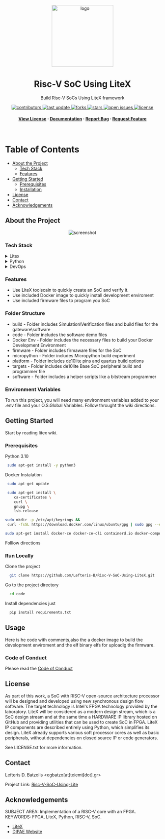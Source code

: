 <!-- readme -->
<div align="center">

  <img src="https://oikonomologos.gr/wp-content/uploads/2020/05/diethnes-panepistimio-ellados-dipae.png" alt="logo" width="200" height="auto" />
  <h1>Risc-V SoC Using LiteX</h1>
  
  <p>
    Build Risc-V SoCs Using LiteX framework 
  </p>

  
<!-- Badges -->
<p>
  <a href="https://github.com/Lefteris-B/Risc-V-SoC-Using-LiteX/graphs/contributors">
    <img src="https://img.shields.io/github/contributors/Louis3797/awesome-readme-template" alt="contributors" />
  </a>
  <a href="https://github.com/Lefteris-B/Risc-V-SoC-Using-Lite">
    <img src="https://img.shields.io/github/last-commit/Louis3797/awesome-readme-template" alt="last update" />
  </a>
  <a href="https://github.com/Lefteris-B/Risc-V-SoC-Using-Litee/network/members">
    <img src="https://img.shields.io/github/forks/Louis3797/awesome-readme-template" alt="forks" />
  </a>
  <a href="https://github.com/Lefteris-B/Risc-V-SoC-Using-LiteX/stargazers">
    <img src="https://img.shields.io/github/stars/Louis3797/awesome-readme-template" alt="stars" />
  </a>
  <a href="https://github.com/Lefteris-B/Risc-V-SoC-Using-LiteX/issues/new/choose">
    <img src="https://img.shields.io/github/issues/Louis3797/awesome-readme-template" alt="open issues" />
  </a>
  <a href="ttps://github.com/Lefteris-B/Risc-V-SoC-Using-LiteX/blob/master/LICENSE.mdE">
    <img src="https://img.shields.io/github/license/Louis3797/awesome-readme-template.svg" alt="license" />
  </a>
</p>
   
<h4>
    <a href="https://github.com/Lefteris-B/Risc-V-SoC-Using-LiteX/blob/master/LICENSE.md">View License</a>
  <span> · </span>
    <a href="https://github.com/enjoy-digital/litex/wiki">Documentation</a>
  <span> · </span>
    <a href="https://github.com/Lefteris-B/Risc-V-SoC-Using-LiteX/issues/new/choose">Report Bug</a>
  <span> · </span>
    <a href="https://github.com/Lefteris-B/Risc-V-SoC-Using-LiteX/issues/new/choose">Request Feature</a>
  </h4>
</div>

<br />

<!-- Table of Contents -->
# Table of Contents

- [About the Project](#about-the-project)
  * [Tech Stack](#tech-stack)
  * [Features](#features)
- [Getting Started](#getting-started)
  * [Prerequisites](#prerequisites)
  * [Installation](#installation)
- [License](#license)
- [Contact](#contact)
- [Acknowledgements](#acknowledgements)
  

<!-- About the Project -->
## About the Project

<div align="center"> 
  <img src="https://www.openarchives.gr/aggregator-openarchives/portal/organisations/logo/ihu/el/file/ihu.jpeg" alt="screenshot" />
</div>


<!-- TechStack -->
### Tech Stack

<details>
  <summary>Litex</summary>
  <ul>
    <li><a href="https://github.com/enjoy-digital/litex">LiteX</a></li>
    <li><a href="https://github.com/litex-hub/litex-boards">LiteX Boards</a></li>
    <li><a href="https://github.com/enjoy-digital/litex/wiki">Wiki</a></li>
  </ul>
</details>

<details>
<summary>Python</summary>
  <ul>
    <li><a href="https://www.python.org/downloads/release/python-370/">Python 3.7</a></li>
    <li><a href="https://pypi.org/project/pip/">pip</a></li>
  </ul>
</details>

<details>
<summary>DevOps</summary>
  <ul>
    <li><a href="https://www.docker.com/">Docker</a></li>
    <li><a href="https://www.jenkins.io/">Jenkins</a></li>
    <li><a href="https://ninja-build.org/manual.html">ninja</a></li>
    <li><a href="https://opensource.com/article/18/8/what-how-makefile">makefile</a></li>
  </ul>
</details>

<!-- Features -->
### Features

- Use LiteX toolscain to quickly create an SoC and verify it.
- Use included Docker image to quickly install development enviroment
- Use included firmware files to program you SoC

<!-- Folder Structure -->
### Folder Structure

- build  - Folder includes Simulation\Verification files and build files for the gateware\software
- code   - Folder includes the software demo files
- Docker Env - Folder includes the necessary files to build your Docker Development Environment
- firmware   - Folder includes firmaware files for the SoC   
- micropython - Folder includes Micropython build experiment
- platform - Folder includes de10lite pins and quartus build options
- targets  - Folder includes de10lite Base SoC peripheral build  and programmer file
- software - Folder includes a helper scripts like a bitstream programmer

<!-- Env Variables -->
### Environment Variables

To run this project, you will need  many environment variables added to your .env file
and your O.S.Global Variables. 
Follow throught the wiki directions.

<!-- Getting Started -->
## Getting Started
Start by reading litex wiki.

<!-- Prerequisites -->
### Prerequisites

Python 3.10

```bash
 sudo apt-get install -y python3

```
Docker Instalation
```bash
 sudo apt-get update
```

```bash
 sudo apt-get install \
    ca-certificates \
    curl \
    gnupg \
    lsb-release
```

```bash
sudo mkdir -p /etc/apt/keyrings &&
 curl -fsSL https://download.docker.com/linux/ubuntu/gpg | sudo gpg --dearmor -o /etc/apt/keyrings/docker.gpg
```
```bash
sudo apt-get install docker-ce docker-ce-cli containerd.io docker-compose-plugin
```

<!-- Installation -->

Folllow directions

<!-- Run Locally -->
### Run Locally

Clone the project

```bash
  git clone https://github.com/Lefteris-B/Risc-V-SoC-Using-LiteX.git
```

Go to the project directory

```bash
  cd code
```

Install dependencies
just
```bash
  pip install requirements.txt
``` 


<!-- Usage -->
## Usage

Here is he code with comments,also the a docker image to build the development enviroment and the elf binary elfs for uploadig the firmware.

<!-- Roadmap -->


<!-- Code of Conduct -->
### Code of Conduct

Please read the [Code of Conduct](https://docs.github.com/en/site-policy/github-terms/github-event-code-of-conduct#:~:text=GitHub%20is%20dedicated%20to%20providing,nationality%2C%20or%20level%20of%20experience.d)


<!-- License -->
## License

As part of this work, a SoC with RISC-V open-source architecture processor will be designed and developed using new synchronous design flow software.
The target technology is Intel's FPGA technology provided by the laboratory. 
LiteX will be considered as a modern design stream, which is a SoC design stream 
and at the same time a HARDWARE IP library hosted on GitHub and providing utilities
that can be used to create SoC in FPGA.
LiteX IP components are described entirely using Python,
which simplifies its design. LiteX already supports various soft processor cores
as well as basic peripherals, without dependencies on closed source IP or code generators.


See LICENSE.txt for more information.


<!-- Contact information-->
## Contact

Lefteris D. Batzolis <egbatzo[at]teiemt[dot].gr>

Project Link: [Risc-V-SoC-Using-Lite](https://github.com/Lefteris-B/Risc-V-SoC-Using-LiteXe)

<!-- Acknowledgments -->
## Acknowledgements
SUBJECT AREA: Implementation of a RISC-V core with an FPGA. 
KEYWORDS: FPGA, LiteX, Python, RISC-V, SoC.

 - [LiteX](https://github.com/enjoy-digital/litex)
 - [DIPAE Website](https://cs.ihu.gr/)
 
